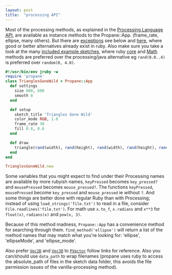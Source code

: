 ```yaml
---
layout: post
title:  "processing API"
---
```

Most of the processing methods, as explained in the [Processing Language API][api], are available as instance methods to the Propane::App. (frame_rate, ellipse, many others).  But there are [exceptions][alternatives] see below and [here][alternatives], where good or better alternatives already exist in ruby. Also make sure you take a look at the many [included example sketches][sketches], where ruby [core][core] and [Math][Math] methods are preferred over the processing/java alternative eg `rand(0.0..4)` is preferred over `random(0, 4.0)`.

```ruby
#!/usr/bin/env jruby -w
require 'propane'
class TrianglesGoneWild < Propane::App
  def settings
    size 600, 600
    smooth 8
  end

  def setup
    sketch_title 'Triangles Gone Wild'
    color_mode RGB, 1.0
    frame_rate 30
    fill 0.8, 0.6
  end

  def draw
    triangle(rand(width), rand(height), rand(width), rand(height), rand(width), rand(height))
  end
end

TrianglesGoneWild.new
```

Some variables that you might expect to find under their Processing names are available by more rubyish names, `keyPressed` becomes `key_pressed?` and `mousePressed` becomes `mouse_pressed?`. The functions `keyPressed`, `mousePressed` become `key_pressed` and `mouse_pressed` ie without `?`. And some things are better done with regular Ruby than with Processing; instead of using `load_strings('file.txt')` to read in a file, consider `File.readlines('file.txt')`. For math use `x.to_f`, `x.radians` and `x**3` for `float(x)`, `radians(x)` and `pow(x, 3)`.

Because of this method madness, `Propane::App` has a convenience method for searching through them. `find_method('ellipse')` will return a list of the method names that may match what you're looking for: 'ellipse', 'ellipseMode', and 'ellipse_mode'.

Also prefer [`Vec2D`][vec2] and [`Vec3D`][vec3] to [`PVector`][pvector] follow links for reference. Also you can/should use `data_path` to wrap filenames (propane uses ruby to access the absolute_path of files in the sketch data folder, this avoids the file permission issues of the vanilla-processing method).

[api]:https://processing.org/reference/index.html
[vec2]:{{site.github.url}}/classes/vec2d/
[vec3]:{{site.github.url}}/classes/vec3d/
[alternatives]:{{site.github.url}}/alternatives/
[pvector]:https://processing.org/reference/PVector.html
[Math]:https://ruby-doc.org/core-2.2.3/Math.html
[core]:https://ruby-doc.org/core-2.2.3/
[sketches]:https://github.com/ruby-processing/JRubyArt-examples/
[settings]:https://processing.org/reference/settings_.html
